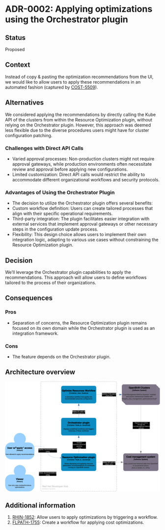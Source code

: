 # ADR-0002: Applying optimizations using the Orchestrator plugin

## Status

Proposed

## Context

Instead of copy & pasting the optimization recommendations from the UI, we would like to allow users to apply these recommendations in an automated fashion (captured by [COST-5509](https://issues.redhat.com/browse/COST-5509)).

## Alternatives

We considered applying the recommendations by directly calling the Kube API of the clusters from within the Resource Optimization plugin, without relying on the Orchestrator plugin. However, this approach was deemed less flexible due to the diverse procedures users might have for cluster configuration patching.

### Challenges with Direct API Calls

- Varied approval processes: Non-production clusters might not require approval gateways, while production environments often necessitate review and approval before applying new configurations.
- Limited customization: Direct API calls would restrict the ability to accommodate different organizational workflows and security protocols.

### Advantages of Using the Orchestrator Plugin

- The decision to utilize the Orchestrator plugin offers several benefits:
- Custom workflow definition: Users can create tailored processes that align with their specific operational requirements.
- Third-party integration: The plugin facilitates easier integration with external services that implement approval gateways or other necessary steps in the configuration update process.
- Flexibility: This design choice allows users to implement their own integration logic, adapting to various use cases without constraining the Resource Optimization plugin.

## Decision

We’ll leverage the Orchestrator plugin capabilities to apply the recommendations. This approach will allow users to define workflows tailored to the process of their organizations.

## Consequences

### Pros

- Separation of concerns, the Resource Optimization plugin remains focused on its own domain while the Orchestrator plugin is used as an integration framework.

### Cons

- The feature depends on the Orchestrator plugin.

## Architecture overview

![pic](./resources/optimize-resources-workflow.png)

## Additional information

1. [RHIN-1852](https://issues.redhat.com/browse/RHIN-1852): Allow users to apply optimizations by triggering a workflow.
2. [FLPATH-1755](https://issues.redhat.com/browse/FLPATH-1755): Create a workflow for applying cost optimizations.
